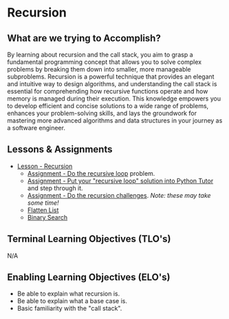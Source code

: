 # Recursion

## What are we trying to Accomplish?

By learning about recursion and the call stack, you aim to grasp a fundamental programming concept that allows you to solve complex problems by breaking them down into smaller, more manageable subproblems. Recursion is a powerful technique that provides an elegant and intuitive way to design algorithms, and understanding the call stack is essential for comprehending how recursive functions operate and how memory is managed during their execution. This knowledge empowers you to develop efficient and concise solutions to a wide range of problems, enhances your problem-solving skills, and lays the groundwork for mastering more advanced algorithms and data structures in your journey as a software engineer.

## Lessons & Assignments

- [Lesson - Recursion](./1-recursion.md)
  - [Assignment - Do the recursive loop](https://github.com/Code-Platoon-Assignments/recursive-loop) problem.  
  - [Assignment - Put your "recursive loop" solution into Python Tutor](http://www.pythontutor.com/visualize.html#mode=edit) and step through it.
  - [Assignment - Do the recursion challenges](https://github.com/Code-Platoon-Assignments/recursion-challenges). *Note: these may take some time!*
  - [Flatten List](https://github.com/Code-Platoon-Assignments/FlattenList.git)
  - [Binary Search](https://github.com/Code-Platoon-Assignments/binary-search.git)

## Terminal Learning Objectives (TLO's)

N/A

## Enabling Learning Objectives (ELO's)

- Be able to explain what recursion is.
- Be able to explain what a base case is.
- Basic familiarity with the "call stack".
